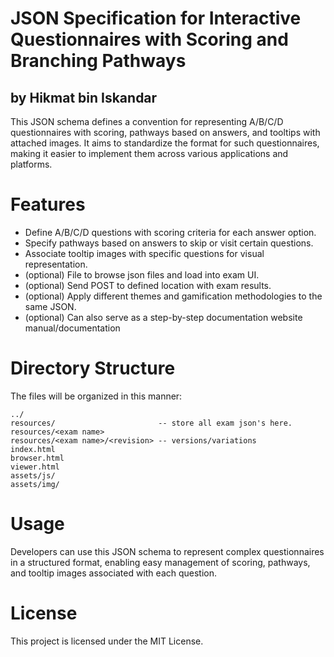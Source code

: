 # JSON Specification for Interactive Questionnaires with Scoring and Branching Pathways
## by Hikmat bin Iskandar

This JSON schema defines a convention for representing A/B/C/D questionnaires with scoring, pathways based on answers, and tooltips with attached images. It aims to standardize the format for such questionnaires, making it easier to implement them across various applications and platforms.

# Features

- Define A/B/C/D questions with scoring criteria for each answer option.
- Specify pathways based on answers to skip or visit certain questions.
- Associate tooltip images with specific questions for visual representation.
- (optional) File to browse json files and load into exam UI.
- (optional) Send POST to defined location with exam results.
- (optional) Apply different themes and gamification methodologies to the same JSON.
- (optional) Can also serve as a step-by-step documentation website manual/documentation

# Directory Structure

The files will be organized in this manner:

```
../
resources/                       -- store all exam json's here.
resources/<exam name>
resources/<exam name>/<revision> -- versions/variations
index.html
browser.html
viewer.html
assets/js/
assets/img/
```

# Usage
Developers can use this JSON schema to represent complex questionnaires in a structured format, enabling easy management of scoring, pathways, and tooltip images associated with each question.

# License
This project is licensed under the MIT License.
